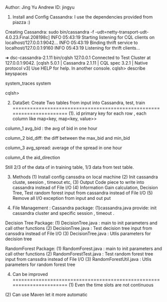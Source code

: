 Author: Jing Yu
Andrew ID: jingyu

1. Install and Config Cassandra: 
I use the dependencies provided from piazza :) 

Creating Cassandra:
sudo bin/cassandra -f
-udt=netty-transport-udt-4.0.23.Final.208198c]
INFO  05:43:19 Starting listening for CQL clients on localhost/127.0.0.1:9042...
INFO  05:43:19 Binding thrift service to localhost/127.0.0.1:9160
INFO  05:43:19 Listening for thrift clients...

➜  dsc-cassandra-2.1.11  bin/cqlsh 127.0.0.1
Connected to Test Cluster at 127.0.0.1:9042.
[cqlsh 5.0.1 | Cassandra 2.1.11 | CQL spec 3.2.1 | Native protocol v3]
Use HELP for help.
In another console.
cqlsh> describe keyspaces

system_traces  system

cqlsh>

2. DataSet:
Create Two tables from input into Cassandra, test, train 
======================================================================
(1). id primary key for each row  , 
each column like map<key, map<key, value>> 

column_1  avg_bid : the avg of bid in one hour

column_2 bid_diff: the diff between the max_bid and min_bid

column_3 avg_spread: average of the spread in one hour

column_4 the aid_direction

Still 2/3 of the data of in training table, 1/3 data from test table.

3. Methods
   (1) Install config canssdra on local machine 
   (2) Init cassandra cluste, seesion , timeout etc, 
   (3) Output Code piece to write into cassandra instead of File I/O
   (4) Information Gain calculation, Decision Tree, Test random forest input from cassandra instead of   File I/O
   (5) Remove all I/O exception from input and out put 

4.  File Management : 
Cassandra package: 
(1)cassandra.java provide: init cassandra cluster and specific session , timeout .

Decision Tree Package: 
(1) DecisionTree.java : main to init parameters and call other functions 
(2) DecisionTree.java : Test decision tree input from canssdra instead of File I/O 
(3) DecisionTree.java : Utlis parameters for decision tree

RandomForest Package: 
(1) RandomForest.java : main to init parameters and call other functions 
(2) RandomForestTest.java  : Test random forest tree input from canssdra instead of File I/O 
(3) RandomForestUtil.java : Utlis parameters for random forest tree

4. Can be improved  
======================================================================
(1) Even the time slots are not continuous

(2) Can use Maven let it more automatic 